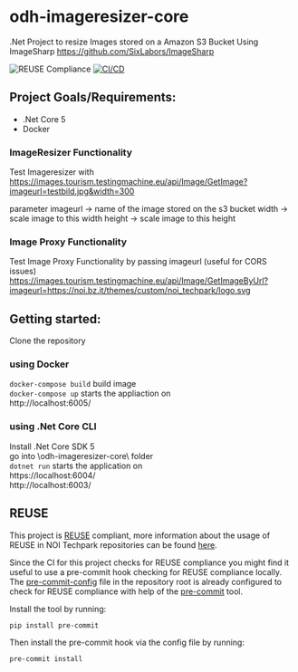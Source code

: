 <!--
SPDX-FileCopyrightText: NOI Techpark <digital@noi.bz.it>

SPDX-License-Identifier: CC0-1.0
-->

# odh-imageresizer-core

.Net Project to resize Images stored on a Amazon S3 Bucket
Using ImageSharp https://github.com/SixLabors/ImageSharp

![REUSE Compliance](https://github.com/noi-techpark/odh-imageresizer-core/actions/workflows/reuse.yml/badge.svg)
[![CI/CD](https://github.com/noi-techpark/odh-imageresizer-core/actions/workflows/main.yml/badge.svg)](https://github.com/noi-techpark/odh-imageresizer-core/actions/workflows/main.yml)

## Project Goals/Requirements:

* .Net Core 5
* Docker

### ImageResizer Functionality

Test Imageresizer with  
https://images.tourism.testingmachine.eu/api/Image/GetImage?imageurl=testbild.jpg&width=300

parameter
imageurl -> name of the image stored on the s3 bucket
width -> scale image to this width
height -> scale image to this height

### Image Proxy Functionality

Test Image Proxy Functionality by passing imageurl (useful for CORS issues)  
https://images.tourism.testingmachine.eu/api/Image/GetImageByUrl?imageurl=https://noi.bz.it/themes/custom/noi_techpark/logo.svg


## Getting started:

Clone the repository

### using Docker

`docker-compose build` build image  
`docker-compose up` starts the appliaction on  
http://localhost:6005/

### using .Net Core CLI

Install .Net Core SDK 5\
go into \odh-imageresizer-core\ folder \
`dotnet run`
starts the application on   
https://localhost:6004/  
http://localhost:6003/

## REUSE

This project is [REUSE](https://reuse.software) compliant, more information about the usage of REUSE in NOI Techpark repositories can be found [here](https://github.com/noi-techpark/odh-docs/wiki/Guidelines-for-developers-and-licenses#guidelines-for-contributors-and-new-developers).

Since the CI for this project checks for REUSE compliance you might find it useful to use a pre-commit hook checking for REUSE compliance locally. The [pre-commit-config](.pre-commit-config.yaml) file in the repository root is already configured to check for REUSE compliance with help of the [pre-commit](https://pre-commit.com) tool.

Install the tool by running:
```bash
pip install pre-commit
```
Then install the pre-commit hook via the config file by running:
```bash
pre-commit install
```
